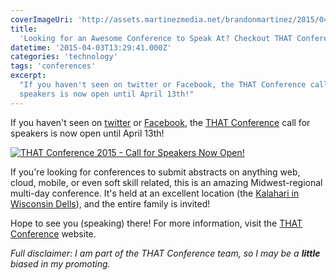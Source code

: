```yaml
---
coverImageUri: 'http://assets.martinezmedia.net/brandonmartinez/2015/04/web-bg-photo-dark.jpg'
title:
  'Looking for an Awesome Conference to Speak At? Checkout THAT Conference!'
datetime: '2015-04-03T13:29:41.000Z'
categories: 'technology'
tags: 'conferences'
excerpt:
  "If you haven't seen on twitter or Facebook, the THAT Conference call for
  speakers is now open until April 13th!"
---
```


If you haven't seen on [twitter](https://twitter.com/thatconference) or
[Facebook](https://www.facebook.com/ThatConference), the
[THAT Conference](https://www.thatconference.com/) call for speakers is now open
until April 13th!

[![THAT Conference 2015 - Call for Speakers Now Open!](http://assets.brandonmartinez.com/brandonmartinez/2015/04/20150330-Twitter-Call-for-Speakers-Now-Open.jpg)](https://www.thatconference.com/)

If you're looking for conferences to submit abstracts on anything web, cloud,
mobile, or even soft skill related, this is an amazing Midwest-regional
multi-day conference. It's held at an excellent location (the
[Kalahari in Wisconsin Dells](http://www.kalahariresorts.com/wisconsin)), and
the entire family is invited!

Hope to see you (speaking) there! For more information, visit the
[THAT Conference](https://www.thatconference.com/) website.

_Full disclaimer: I am part of the THAT Conference team, so I may be a
**little** biased in my promoting._
